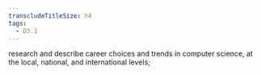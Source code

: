 ```yaml
---
transcludeTitleSize: h4
tags:
  - D3.1
---
```

research and describe career choices and trends in computer science, at the local, national, and international levels;